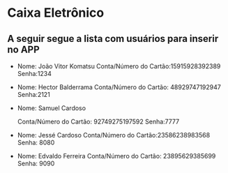 # Caixa Eletrônico

## A seguir segue a lista com usuários para inserir no APP

* Nome: João Vitor Komatsu 
Conta/Número do Cartão:15915928392389
Senha:1234

* Nome: Hector Balderrama 
Conta/Número do Cartão: 48929747192947
Senha:2121

* Nome: Samuel Cardoso <p></p>
Conta/Número do Cartão: 92749275197592
Senha:7777

* Nome: Jessé Cardoso 
Conta/Número do Cartão:23586238983568
Senha: 8080

* Nome: Edvaldo Ferreira 
Conta/Número do Cartão: 23895629385699
Senha: 9090

